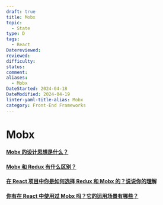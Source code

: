 ```yaml
---
draft: true
title: Mobx
topic:
  - State
type: D
tags:
  - React
Datereviewed: 
reviewed: 
difficulty: 
status: 
comment: 
aliases:
  - Mobx
DateStarted: 2024-04-18
DateModified: 2024-04-19
linter-yaml-title-alias: Mobx
category: Front-End Frameworks
---
```

# Mobx

#### [Mobx 的设计思想是什么？](https://github.com/haizlin/fe-interview/issues/765)


#### [Mobx 和 Redux 有什么区别？](https://github.com/haizlin/fe-interview/issues/763)

#### [在 React 项目中你是如何选择 Redux 和 Mobx 的？说说你的理解](https://github.com/haizlin/fe-interview/issues/762)

#### [你有在 React 中使用过 Mobx 吗？它的运用场景有哪些？](https://github.com/haizlin/fe-interview/issues/761)